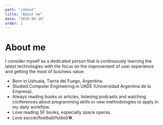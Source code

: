 ```yaml
---
path: "/about"
title: "About me"
date: "2019-09-18"
order: 1
---
```


# About me

I consider myself as a dedicated person that is continuously learning the latest technologies with the focus on the improvement of user experience and getting the most of business value.

- Born in Ushuaia, Tierra del Fuego, Argentina.
- Studied Computer Engineering in UADE (Universidad Argentina de la Empresa).
- Always reading books or articles, listening podcasts and watching conferences about programming skills or new methodologies to apply in my daily workflow.
- Love reading SF books, especially space operas.
- Love soccer/football/futbol/⚽.
